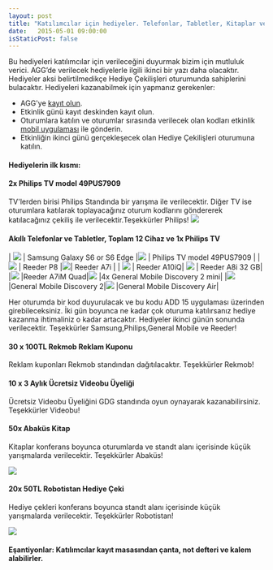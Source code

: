 ```yaml
---
layout: post
title: "Katılımcılar için hediyeler. Telefonlar, Tabletler, Kitaplar ve Eşantiyonlar -Bölüm 1-"
date:   2015-05-01 09:00:00
isStaticPost: false
---
```


Bu hediyeleri katılımcılar için verileceğini duyurmak bizim için mutluluk verici. AGG’de verilecek hediyelerle ilgili ikinci bir yazı daha olacaktır. Hediyeler aksi belirtilmedikçe Hediye Çekilişleri oturumunda sahiplerini bulacaktır. Hediyeleri kazanabilmek için yapmanız gerekenler:

* AGG'ye [kayıt olun](http://www.eventbrite.com/e/android-developer-days-2015-registration-14846274607).
* Etkinlik günü kayıt deskinden kayıt olun.
* Oturumlara katılın ve oturumlar sırasında verilecek olan kodları etkinlik [mobil uygulaması](https://play.google.com/store/apps/details?id=co.fourapps.add) ile gönderin.
* Etkinliğin ikinci günü gerçekleşecek olan Hediye Çekilişleri oturumuna katılın.

#### Hediyelerin ilk kısmı:

#### 2x Philips TV model 49PUS7909

TV'lerden birisi Philips Standında bir yarışma ile verilecektir. Diğer TV ise oturumlara katılarak toplayacağınız oturum kodlarını göndererek katılacağınız çekiliş ile verilecektir.Teşekkürler Philips!
<img class="img-responsive" src="{{ site.baseurl_root }}/img/posts/philips.jpeg" style="max-width: 600px"/>

#### Akıllı Telefonlar ve Tabletler, Toplam 12 Cihaz ve 1x Philips TV

| <img class="img-responsive" src="{{ site.baseurl_root }}/img/posts/samsungs6.png" style="max-width: 200px"/> |     Samsung Galaxy S6 or S6 Edge |<img class="img-responsive" src="{{ site.baseurl_root }}/img/posts/philips.jpeg" style="max-width: 200px"/> |    Philips TV model 49PUS7909 |
| <img class="img-responsive" src="{{ site.baseurl_root }}/img/posts/p8.jpg" style="max-width: 200px"/> | Reeder P8 |<img class="img-responsive" src="{{ site.baseurl_root }}/img/posts/a7i.jpg" style="max-width: 200px"/>| Reeder A7i |
| <img class="img-responsive" src="{{ site.baseurl_root }}/img/posts/a10iq.jpg" style="max-width: 200px"/> | Reeder A10iQ| <img class="img-responsive" src="{{ site.baseurl_root }}/img/posts/a8i32gb.jpg" style="max-width: 200px"/> | Reeder A8i 32 GB|
|<img class="img-responsive" src="{{ site.baseurl_root }}/img/posts/a7im_quadcore_4.jpg" style="max-width: 200px"/> |Reeder A7iM Quad|<img class="img-responsive" src="{{ site.baseurl_root }}/img/posts/discovery2mini.jpg" style="max-width: 200px"/> |4x General Mobile Discovery 2 mini|
|<img class="img-responsive" src="{{ site.baseurl_root }}/img/posts/discovery2.png" style="max-width: 200px"/> |General Mobile Discovery 2|<img class="img-responsive" src="{{ site.baseurl_root }}/img/posts/discoveryair.jpg" style="max-width: 200px"/> |General Mobile Discovery Air|

Her oturumda bir kod duyurulacak ve bu kodu ADD 15 uygulaması üzerinden girebileceksiniz. İki gün boyunca ne kadar çok oturuma katılırsanız hediye kazanma ihtimaliniz o kadar artacaktır.  Hediyeler ikinci günün sonunda verilecektir. Teşekkürler Samsung,Philips,General Mobile ve Reeder!

#### 30 x 100TL Rekmob Reklam Kuponu

Reklam kuponları Rekmob standından dağıtılacaktır. Teşekkürler Rekmob!

#### 10 x 3 Aylık Ücretsiz Videobu Üyeliği

Ücretsiz Videobu Üyeliğini GDG standında oyun oynayarak kazanabilirsiniz. Teşekkürler Videobu!

#### 50x Abaküs Kitap

Kitaplar konferans boyunca oturumlarda ve standt alanı içerisinde küçük yarışmalarda verilecektir. Teşekkürler Abaküs!

<img class="img-responsive" src="{{ site.baseurl_root }}/img/posts/abakuskitap.jpg" style="max-width: 200px"/>

#### 20x 50TL Robotistan Hediye Çeki

Hediye çekleri konferans boyunca standt alanı içerisinde küçük yarışmalarda verilecektir. Teşekkürler Robotistan!

<img class="img-responsive" src="{{ site.baseurl_root }}/img/posts/robotistan.png" style="max-width: 300px"/>

#### Eşantiyonlar: Katılımcılar kayıt masasından çanta, not defteri ve kalem alabilirler. 
